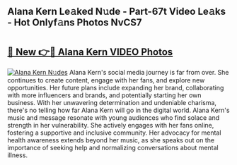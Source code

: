 ## Alana Kern Le𝚊ked N𝚞de - Part-67t Video Le𝚊ks - Hot Onlyf𝚊ns Photos NvCS7

# <h2><a href="http://ac2255.deff.icu/?id=Alana+Kern">🔗 New 👉🔴 Alana Kern VIDEO Photos</a></h2>

[![Alana Kern N𝚞des](https://i.imgur.com/rIISA9y.gif)](http://ac2255.deff.icu/?id=Alana+Kern)
Alana Kern's social media journey is far from over. She continues to create content, engage with her fans, and explore new opportunities. Her future plans include expanding her brand, collaborating with more influencers and brands, and potentially starting her own business. With her unwavering determination and undeniable charisma, there's no telling how far Alana Kern will go in the digital world. Alana Kern's music and message resonate with young audiences who find solace and strength in her vulnerability. She actively engages with her fans online, fostering a supportive and inclusive community. Her advocacy for mental health awareness extends beyond her music, as she speaks out on the importance of seeking help and normalizing conversations about mental illness.
